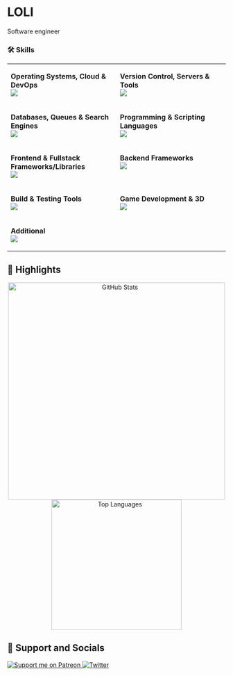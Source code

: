 # LOLI
Software engineer 

### 🛠️ Skills
<table align="center" style="border:none;">
  <tr>
    <td valign="top" width="50%">
      <p><strong>Operating Systems, Cloud & DevOps</strong><br>
      <img src="https://skillicons.dev/icons?i=linux,arch,aws,docker,githubactions" /></p>
    </td>
    <td valign="top" width="50%">
      <p><strong>Version Control, Servers & Tools</strong><br>
      <img src="https://skillicons.dev/icons?i=git,nginx,postman,sentry" /></p>
    </td>
  </tr>

  <tr>
    <td valign="top" width="50%">
      <p><strong>Databases, Queues & Search Engines</strong><br>
      <img src="https://skillicons.dev/icons?i=postgresql,mongodb,mysql,redis,sqlite,elasticsearch,kafka,rabbitmq" /></p>
    </td>
    <td valign="top" width="50%">
      <p><strong>Programming & Scripting Languages</strong><br>
      <img src="https://skillicons.dev/icons?i=golang,cs,js,ts,php,bash,wasm,html,css,sass" /></p>
    </td>
  </tr>

  <tr>
    <td valign="top" width="50%">
      <p><strong>Frontend & Fullstack Frameworks/Libraries</strong><br>
      <img src="https://skillicons.dev/icons?i=vue,react,solidjs,svelte,materialui,redux,jquery,electron" /></p>
    </td>
    <td valign="top" width="50%">
      <p><strong>Backend Frameworks</strong><br>
      <img src="https://skillicons.dev/icons?i=nest,express,symfony,laravel" /></p>
    </td>
  </tr>

  <tr>
    <td valign="top" width="50%">
      <p><strong>Build & Testing Tools</strong><br>
      <img src="https://skillicons.dev/icons?i=jest,cypress,webpack,rollupjs,vite,yarn" /></p>
    </td>
    <td valign="top" width="50%">
      <p><strong>Game Development & 3D</strong><br>
      <img src="https://skillicons.dev/icons?i=unity,blender" /></p>
    </td>
  </tr>

  <tr>
    <td valign="top" width="50%">
      <p><strong>Additional</strong><br>
      <img src="https://skillicons.dev/icons?i=nodejs,discordjs" /></p>
    </td>
    <td valign="top" width="50%">
    </td>
  </tr>
</table>




## 🌟 Highlights

<p align="center">
  <img src="https://github-readme-stats.vercel.app/api?username=LoliE1ON&show_icons=true&theme=dark&hide_title=true&include_all_commits=true&count_private=true" alt="GitHub Stats" width="500" align="center"/>
  <img src="https://github-readme-stats.vercel.app/api/top-langs/?username=LoliE1ON&layout=compact&theme=dark&langs_count=100" alt="Top Languages" width="300" align="center"/>
</p>

## 💖 Support and Socials

<a href="https://patreon.com/e1on">
  <img src="https://img.shields.io/endpoint.svg?url=https%3A%2F%2Fshieldsio-patreon.vercel.app%2Fapi%3Fusername%3De1on%26type%3Dpatrons&style=for-the-badge" alt="Support me on Patreon" />
</a>
<a href="https://twitter.com/loli_e1on">
  <img src="https://img.shields.io/badge/Twitter-1DA1F2?style=for-the-badge&logo=twitter&logoColor=white" alt="Twitter" />
</a>
